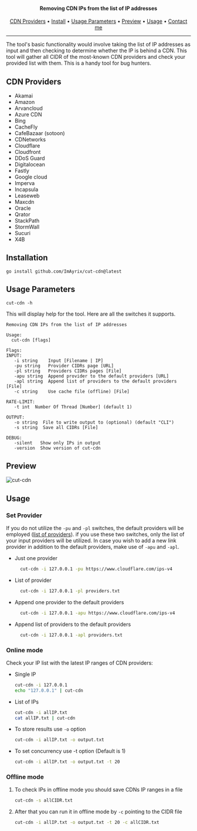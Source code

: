 <h4 align="center"> Removing CDN IPs from the list of IP addresses </h4>
<p align="center">
  <a href="#cdn-providers">CDN Providers</a> •
  <a href="#installation">Install</a> •
  <a href="#usage-parameters">Usage Parameters</a> •
  <a href="#preview">Preview</a> •
  <a href="#usage">Usage</a> •
  <a href="https://t.me/ImAyrix">Contact me</a>
</p>

---

The tool's basic functionality would involve taking the list of IP addresses as input and then checking to determine whether the IP is behind a CDN.
This tool will gather all CIDR of the most-known CDN providers and check your provided list with them.
This is a handy tool for bug hunters.

## CDN Providers
* Akamai
* Amazon
* Arvancloud
* Azure CDN
* Bing
* CacheFly
* CafeBazaar (sotoon)
* CDNetworks
* Cloudflare
* Cloudfront
* DDoS Guard
* Digitalocean
* Fastly
* Google cloud
* Imperva
* Incapsula
* Leaseweb
* Maxcdn
* Oracle
* Qrator
* StackPath
* StormWall
* Sucuri
* X4B

## Installation
```
go install github.com/ImAyrix/cut-cdn@latest
```


## Usage Parameters
```
cut-cdn -h
```
This will display help for the tool. Here are all the switches it supports.
```
Removing CDN IPs from the list of IP addresses

Usage:
  cut-cdn [flags]

Flags:
INPUT:
   -i string    Input [Filename | IP]
   -pu string   Provider CIDRs page [URL]
   -pl string   Providers CIDRs pages [File]
   -apu string  Append provider to the default providers [URL]
   -apl string  Append list of providers to the default providers [File]
   -c string    Use cache file (offline) [File]

RATE-LIMIT:
   -t int  Number Of Thread [Number] (default 1)

OUTPUT:
   -o string  File to write output to (optional) (default "CLI")
   -s string  Save all CIDRs [File]

DEBUG:
   -silent   Show only IPs in output
   -version  Show version of cut-cdn

```

## Preview

![cut-cdn](https://user-images.githubusercontent.com/89543912/221229391-5bb70bb1-5b6f-43ae-a912-0d1663498cad.png)

## Usage

### Set Provider
If you do not utilize the `-pu` and `-pl` switches, the default providers will be employed ([list of providers](https://github.com/ImAyrix/cut-cdn#cdn-providers)). if you use these two switches, only the list of your input providers will be utilized. In case you wish to add a new link provider in addition to the default providers, make use of `-apu` and `-apl`.

+ Just one provider 
    ```bash
      cut-cdn -i 127.0.0.1 -pu https://www.cloudflare.com/ips-v4
    ```
+ List of provider
    ```bash
      cut-cdn -i 127.0.0.1 -pl providers.txt
    ```
+ Append one provider to the default providers
    ```bash
      cut-cdn -i 127.0.0.1 -apu https://www.cloudflare.com/ips-v4
    ```
+ Append list of providers to the default providers
    ```bash
      cut-cdn -i 127.0.0.1 -apl providers.txt
    ```

### Online mode
Check your IP list with the latest IP ranges of CDN providers:

+ Single IP
    ```bash 
    cut-cdn -i 127.0.0.1
    echo "127.0.0.1" | cut-cdn
    ```
+ List of IPs
    ```bash
  cut-cdn -i allIP.txt
  cat allIP.txt | cut-cdn
    ```
+ To store results use `-o` option
    ```bash
    cut-cdn -i allIP.txt -o output.txt
    ```
+ To set concurrency use -t option (Default is 1)
  ```bash
  cut-cdn -i allIP.txt -o output.txt -t 20
  ```
### Offline mode
1. To check IPs in offline mode you should save CDNs IP ranges in a file
    ```bash
    cut-cdn -s allCIDR.txt
   ```
2. After that you can run it in offline mode by `-c` pointing to the CIDR file
    ```bash
   cut-cdn -i allIP.txt -o output.txt -t 20 -c allCIDR.txt
   ```
